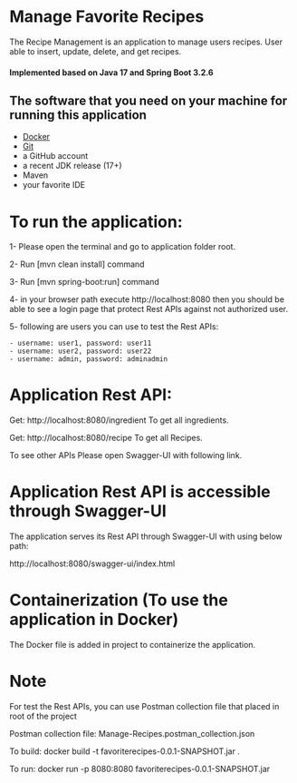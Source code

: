 # Manage Favorite Recipes #

The Recipe Management is an application to manage users recipes.
User able to insert, update, delete, and get recipes.

#### Implemented based on Java 17 and Spring Boot 3.2.6 ####

## The software that you need on your machine for running this application ##

+ [Docker](https://www.docker.com)
+ [Git](https://git-scm.com)
+ a GitHub account
+ a recent JDK release (17+)
+ Maven
+ your favorite IDE

# To run the application: #

1- Please open the terminal and go to application folder root.

2- Run [mvn clean install] command

3- Run [mvn spring-boot:run] command

4- in your browser path execute http://localhost:8080 then you should be able to see a login page that protect Rest APIs against not authorized user.

5- following are users you can use to test the Rest APIs:

    - username: user1, password: user11
    - username: user2, password: user22
    - username: admin, password: adminadmin

# Application Rest API: #

Get: http://localhost:8080/ingredient To get all ingredients.

Get: http://localhost:8080/recipe To get all Recipes.

To see other APIs Please open Swagger-UI with following link.

# Application Rest API is accessible through Swagger-UI #

The application serves its Rest API through Swagger-UI with using below path:

http://localhost:8080/swagger-ui/index.html

# Containerization (To use the application in Docker) #

The Docker file is added in project to containerize the application.


# Note #
For test the Rest APIs, you can use Postman collection file that placed in root of the project

Postman collection file: Manage-Recipes.postman_collection.json

To build: docker build -t favoriterecipes-0.0.1-SNAPSHOT.jar .

To run: docker run -p 8080:8080 favoriterecipes-0.0.1-SNAPSHOT.jar

